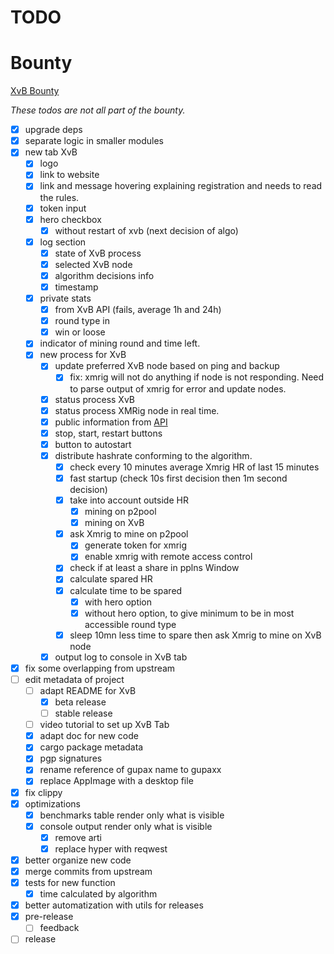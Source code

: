 # TODO

# Bounty

[XvB Bounty](https://bounties.monero.social/posts/105)

*These todos are not all part of the bounty.*

- [x] upgrade deps
- [x] separate logic in smaller modules
- [x] new tab XvB
  - [x] logo
  - [x] link to website
  - [x] link and message hovering explaining registration and needs to read the rules.
  - [x] token input
  - [x] hero checkbox
    - [x] without restart of xvb (next decision of algo)
  - [x] log section
    - [x] state of XvB process
    - [x] selected XvB node
    - [x] algorithm decisions info
    - [x] timestamp
  - [x] private stats
      - [x] from XvB API (fails, average 1h and 24h)
      - [x] round type in
      - [x] win or loose
  - [x] indicator of mining round and time left.
  - [x] new process for XvB
    - [x] update preferred XvB node based on ping and backup 
      - [x] fix: xmrig will not do anything if node is not responding. Need to parse output of xmrig for error and update nodes.
    - [x] status process XvB
    - [x] status process XMRig node in real time.
    - [x] public information from [API](https://xmrvsbeast.com/p2pool/stats)
    - [x] stop, start, restart buttons
    - [x] button to autostart
    - [x] distribute hashrate conforming to the algorithm.
      - [x] check every 10 minutes average Xmrig HR of last 15 minutes
      - [x] fast startup (check 10s first decision then 1m second decision)
      - [x] take into account outside HR
        - [x] mining on p2pool
        - [x] mining on XvB
      - [x] ask Xmrig to mine on p2pool
        - [x] generate token for xmrig
        - [x] enable xmrig with remote access control
      - [x] check if at least a share in pplns Window
      - [x] calculate spared HR
      - [x] calculate time to be spared
        - [x] with hero option
        - [x] without hero option, to give minimum to be in most accessible round type
      - [x] sleep 10mn less time to spare then ask Xmrig to mine on XvB node
    - [x] output log to console in XvB tab
- [x] fix some overlapping from upstream
- [ ] edit metadata of project
  - [ ] adapt README for XvB 
    - [x] beta release
    - [ ] stable release
  - [ ] video tutorial to set up XvB Tab
  - [x] adapt doc for new code
  - [x] cargo package metadata
  - [x] pgp signatures
  - [x] rename reference of gupax name to gupaxx
  - [x] replace AppImage with a desktop file
- [x] fix clippy
- [x] optimizations
  - [x] benchmarks table render only what is visible
  - [x] console output render only what is visible
    - [x] remove arti
    - [x] replace hyper with reqwest
- [x] better organize new code
- [x] merge commits from upstream
- [x] tests for new function 
  - [x] time calculated by algorithm 
- [x] better automatization with utils for releases
- [x] pre-release
  - [ ] feedback
- [ ] release
